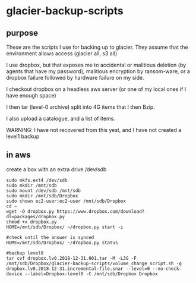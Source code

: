 # glacier-backup-scripts
## purpose
These are the scripts I use for backing up to glacier. They assume that the environment allows access (glacier all, s3 all)

I use dropbox, but that exposes me to accidental or malitious deletion (by agents that have my password), malitious encryption by ransom-ware, or a dropbox failure followed by hardware failure on my side.

I checkout dropbox on a headless aws server (or one of my local ones if I have enough space)

I then tar (level-0 archive) split into 4G items that I then Bzip.

I also upload a catalogue, and a list of items.

WARNING: 
I have not recovered from this yest, and I have not created a level1 backup
## in aws
create a box with an extra drive /dev/sdb
```
sudo mkfs.ext4 /dev/sdb
sudo mkdir /mnt/sdb
sudo mount /dev/sdb /mnt/sdb
sudo mkdir /mnt/sdb/Dropbox
sudo chown ec2-user:ec2-user /mnt/sdb/Dropbox
cd ~
wget -O dropbox.py https://www.dropbox.com/download?dl=packages/dropbox.py
chmod +x dropbox.py
HOME=/mnt/sdb/Dropbox/ ~/dropbox.py start -i

#check until the answer is synced
HOME=/mnt/sdb/Dropbox/ ~/dropbox.py status

#backup level0
tar cvf dropbox.lv0.2018-12-31.001.tar -M -L3G -F /mnt/sdb/Dropbox/glacier-backup-scripts/volume_change_script.sh -g dropbox.lv0.2018-12-31.incremental-file.snar --level=0 --no-check-device --label=Dropbox-level0 -C /mnt/sdb/Dropbox Dropbox
```